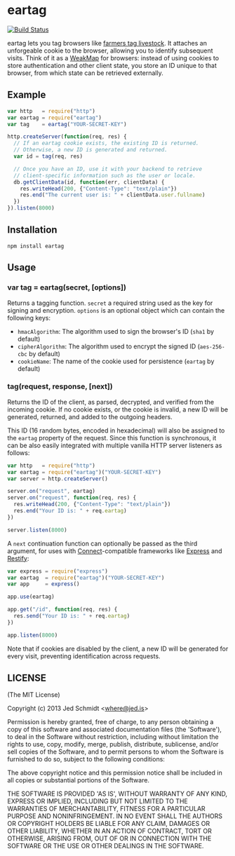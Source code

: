 eartag
======

[![Build Status](https://travis-ci.org/jed/eartag.png?branch=master)](https://travis-ci.org/jed/eartag)

eartag lets you tag browsers like [farmers tag livestock](http://en.wikipedia.org/wiki/Ear_tag). It attaches an unforgeable cookie to the browser, allowing you to identify subsequent visits. Think of it as a [WeakMap](https://developer.mozilla.org/en-US/docs/Web/JavaScript/Reference/Global_Objects/WeakMap) for browsers: instead of using cookies to store authentication and other client state, you store an ID unique to that browser, from which state can be retrieved externally.

Example
-------

```javascript
var http   = require("http")
var eartag = require("eartag")
var tag    = eartag("YOUR-SECRET-KEY")

http.createServer(function(req, res) {
  // If an eartag cookie exists, the existing ID is returned.
  // Otherwise, a new ID is generated and returned.
  var id = tag(req, res)

  // Once you have an ID, use it with your backend to retrieve
  // client-specific information such as the user or locale.
  db.getClientData(id, function(err, clientData) {
    res.writeHead(200, {"Content-Type": "text/plain"})
    res.end("The current user is: " + clientData.user.fullname)
  })
}).listen(8000)
```

Installation
------------

    npm install eartag

Usage
-----

### var tag = eartag(secret, [options])

Returns a tagging function. `secret` a required string used as the key for signing and encryption. `options` is an optional object which can contain the following keys:

- `hmacAlgorithm`: The algorithm used to sign the browser's ID (`sha1` by default)
- `cipherAlgorithm`: The algorithm used to encrypt the signed ID (`aes-256-cbc` by default)
- `cookieName`: The name of the cookie used for persistence (`eartag` by default)

### tag(request, response, [next])

Returns the ID of the client, as parsed, decrypted, and verified from the incoming cookie. If no cookie exists, or the cookie is invalid, a new ID will be generated, returned, and added to the outgoing headers.

This ID (16 random bytes, encoded in hexadecimal) will also be assigned to the `eartag` property of the request. Since this function is synchronous, it can be also easily integrated with multiple vanilla HTTP server listeners as follows:

```javascript
var http   = require("http")
var eartag = require("eartag")("YOUR-SECRET-KEY")
var server = http.createServer()

server.on("request", eartag)
server.on("request", function(req, res) {
  res.writeHead(200, {"Content-Type": "text/plain"})
  res.end("Your ID is: " + req.eartag)
})

server.listen(8000)
```

A `next` continuation function can optionally be passed as the third argument, for uses with [Connect](https://github.com/senchalabs/connect)-compatible frameworks like [Express](http://expressjs.com/) and [Restify](https://github.com/mcavage/node-restify):

```javascript
var express = require("express")
var eartag  = require("eartag")("YOUR-SECRET-KEY")
var app     = express()

app.use(eartag)

app.get("/id", function(req, res) {
  res.send("Your ID is: " + req.eartag)
})

app.listen(8000)
```

Note that if cookies are disabled by the client, a new ID will be generated for every visit, preventing identification across requests.

LICENSE
-------

(The MIT License)

Copyright (c) 2013 Jed Schmidt &lt;where@jed.is&gt;

Permission is hereby granted, free of charge, to any person obtaining
a copy of this software and associated documentation files (the
'Software'), to deal in the Software without restriction, including
without limitation the rights to use, copy, modify, merge, publish,
distribute, sublicense, and/or sell copies of the Software, and to
permit persons to whom the Software is furnished to do so, subject to
the following conditions:

The above copyright notice and this permission notice shall be
included in all copies or substantial portions of the Software.

THE SOFTWARE IS PROVIDED 'AS IS', WITHOUT WARRANTY OF ANY KIND,
EXPRESS OR IMPLIED, INCLUDING BUT NOT LIMITED TO THE WARRANTIES OF
MERCHANTABILITY, FITNESS FOR A PARTICULAR PURPOSE AND NONINFRINGEMENT.
IN NO EVENT SHALL THE AUTHORS OR COPYRIGHT HOLDERS BE LIABLE FOR ANY
CLAIM, DAMAGES OR OTHER LIABILITY, WHETHER IN AN ACTION OF CONTRACT,
TORT OR OTHERWISE, ARISING FROM, OUT OF OR IN CONNECTION WITH THE
SOFTWARE OR THE USE OR OTHER DEALINGS IN THE SOFTWARE.
